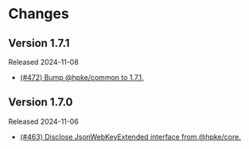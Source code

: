 # Changes

## Version 1.7.1

Released 2024-11-08

- [(#472) Bump @hpke/common to 1.7.1.](https://github.com/dajiaji/hpke-js/pull/472)

## Version 1.7.0

Released 2024-11-06

- [(#463) Disclose JsonWebKeyExtended interface from @hpke/core.](https://github.com/dajiaji/hpke-js/pull/463)
